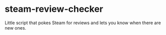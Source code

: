 # steam-review-checker
Little script that pokes Steam for reviews and lets you know when there are new ones.
